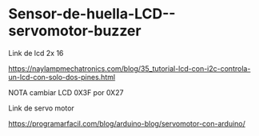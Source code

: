 # Sensor-de-huella-LCD--servomotor-buzzer


Link de lcd 2x 16

https://naylampmechatronics.com/blog/35_tutorial-lcd-con-i2c-controla-un-lcd-con-solo-dos-pines.html

NOTA cambiar LCD 0X3F por 0X27

Link de servo motor

https://programarfacil.com/blog/arduino-blog/servomotor-con-arduino/

